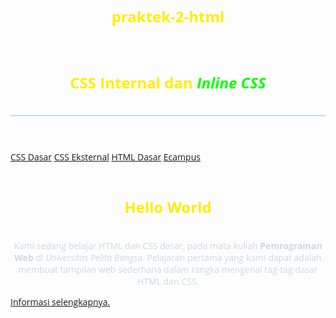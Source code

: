 # praktek-2-html

<!DOCTYPE html>
<html lang="en">
<head>
    <head>
        <!-- menyisipkan css eksternal -->
        <link rel="stylesheet" href="style_eksternal.css" type="text/css">
        </head>
    <title>CSS Dasar</title>
<style>
body {
font-family:'Open Sans', sans-serif;
}
header {
min-height: 80px;
border-bottom:1px solid #77CCEF;
}
h1 {
font-size: 24px;
color: #ffee00;
text-align: center;
padding: 20px 10px;
}
h1 i {
color:#09ff00;
}
</style>
<meta charset="UTF-8">
<meta name="viewport" content="width=device-width, initial-scale=1.0">
<title>CSS Dasar</title>
</head>
<body>
    <body background="backgrnd.jpg"> </body>
<header>
<h1>CSS Internal dan <i>Inline CSS</i></h1>
</header>
<nav>
<a href="lab2_css_dasar.html">CSS Dasar</a>
<a href="lab2_css_eksternal.html">CSS Eksternal</a>
<a href="lab1Web.html">HTML Dasar</a>
<a href="https://ecampus.pelitabangsa.ac.id/pb/index.jsp">Ecampus</a>
</nav>
<!-- CSS ID Selector -->
<div id="intro">
<h1 style="text-align:center; color:#ffee00;
">Hello World</h1>
<p style="text-align: center; color: #ccd8e4;"> Kami sedang belajar HTML dan CSS dasar, pada mata kuliah <b>Pemrograman
    Web</b> di <i>Universitas Pelita Bangsa</i>. Pelajaran pertama yang kami dapat
    adalah membuat tampilan web sederhana dalam rangka mengenal tag-tag dasar HTML
    dan CSS.</p>
<!-- CSS Class Selector -->
<a class="button btn-primary" href="#intro">Informasi selengkapnya.</a>
</div>
</body>
</html>
